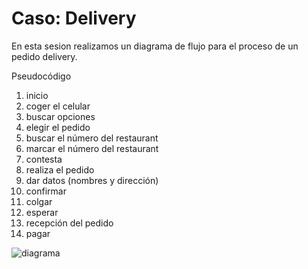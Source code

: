 # Caso: Delivery
En esta sesion realizamos un diagrama de flujo para el proceso de un pedido delivery.

Pseudocódigo
1. inicio
2. coger el celular
3. buscar opciones
4. elegir el pedido
5. buscar el número del restaurant
6. marcar el número del restaurant
7. contesta 
8. realiza el pedido
9. dar datos (nombres y dirección)
10. confirmar
11. colgar
12. esperar
13. recepción del pedido
14. pagar

![diagrama](http://i64.tinypic.com/13z98cw.jpg)
